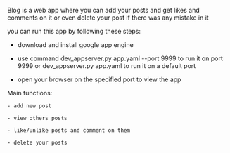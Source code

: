 Blog is a web app where you can add your posts and get likes and comments on it or even delete your post if there was any mistake in it

you can run this app by following these steps:

- download and install google app engine

- use command dev_appserver.py app.yaml --port 9999 to run it on port 9999 or dev_appserver.py app.yaml to run it on a default port

- open your browser on the specified port to view the app

Main functions:

    - add new post

    - view others posts 

    - like/unlike posts and comment on them

    - delete your posts
